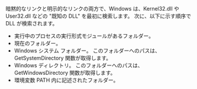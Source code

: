 暗黙的なリンクと明示的なリンクの両方で、Windows は、Kernel32.dll や User32.dll などの "既知の DLL" を最初に検索します。 次に、以下に示す順序で DLL が検索されます。
- 実行中のプロセスの実行形式モジュールがあるフォルダー。
- 現在のフォルダー。
- Windows システム フォルダー。 このフォルダーへのパスは、GetSystemDirectory 関数が取得します。
- Windows ディレクトリ。 このフォルダーへのパスは、GetWindowsDirectory 関数が取得します。
- 環境変数 PATH 内に記述されたフォルダー。
